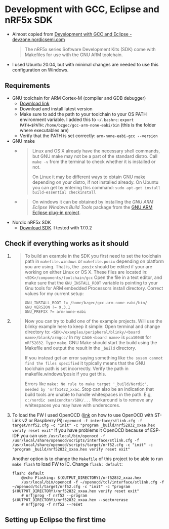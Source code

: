 # Development with GCC, Eclipse and nRF5x SDK
- Almost copied from [Development with GCC and Eclipse - devzone.nordicsemi.com](https://devzone.nordicsemi.com/nordic/nordic-blog/b/blog/posts/development-with-gcc-and-eclipse)
  > The nRF5x series Software Development Kits (SDK) come with Makefiles for use with the GNU ARM toolchain.
- I used Ubuntu 20.04, but with minimal changes are needed to use this configuration on Windows.
## Requirements
- GNU toolchain for ARM Cortex-M (compiler and GDB debugger)
  - [Download link](https://developer.arm.com/tools-and-software/open-source-software/developer-tools/gnu-toolchain/gnu-rm/downloads)
  - Download and install latest version
  - Make sure to add the path to your toolchain to your OS PATH environment variable.
    I added this to `~/.bashrc`: `export PATH=$PATH:/home/bzgec/gcc-arm-none-eabi/bin` (this is
    the folder where executables are)
  - Verify that the PATH is set correctly: `arm-none-eabi-gcc --version`
- GNU make
  - > Linux and OS X already have the necessary shell commands, but GNU make may not be a part of
    > the standard distro. Call `make -v` from the terminal to check whether it is installed or not.
    >
    > On Linux it may be different ways to obtain GNU make depending on your distro, if not
    > installed already. On Ubuntu you can get by entering this command:
    > `sudo apt-get install build-essential checkinstall`
  - > On windows it can be obtained by installing the *GNU ARM Eclipse Windows Build Tools*
    > package from the [GNU ARM Eclipse plug-in project](https://xpack.github.io/windows-build-tools/).
- Nordic nRF5x SDK
  - [Download SDK](https://www.nordicsemi.com/Software-and-Tools/Software/nRF5-SDK/Download).
    I tested with 17.0.2
## Check if everything works as it should
1. > To build an example in the SDK you first need to set the toolchain path in `makefile.windows`
   > or `makefile.posix` depending on platform you are using. That is, the `.posix` should be
   > edited if your are working on either Linux or OS X. These files are located in:
   > `<SDK>/components/toolchain/gcc`
   > Open the file in a text editor, and make sure that the `GNU_INSTALL_ROOT` variable is
   > pointing to your Gnu tools for ARM embedded Processors install directory.
   > Correct values for my current setup:
   > ```
   > GNU_INSTALL_ROOT ?= /home/bzgec/gcc-arm-none-eabi/bin/
   > GNU_VERSION ?= 9.3.1
   > GNU_PREFIX ?= arm-none-eabi
   > ```
2. > Now you can try to build one of the example projects. Will use the blinky example here to keep it simple:
   > Open terminal and change directory to: `<SDK>/examples/peripheral/blinky/<board name>/blank/armgcc/`
   In my case `<board name>` is `pca10040` for `nRF52832`.
   > Type `make`. GNU Make should start the build using the Makefile and output the result in
   > the `_build` directory.
   >
   > If you instead get an error saying something like `the sysem cannot find the files specified`
   > it typically means that the GNU toolchain path is set incorrectly.
   > Verify the path in makefile.windows/posix if you get this.
   >
   > Errors like `make: No rule to make target '_build/Nordic', needed by 'nrf51422_xxac`.
   > Stop can also be an indication that build tools are unable to handle whitespaces
   > in the path. E.g, `c:/nordic semicondtor/SDK/...` Workaround is to remove any whitespaces
   > you may have with underscores.
3. To load the FW I used OpenOCD ([link](./openOCD.md) on how to use OpenOCD with
   ST-Link v2 or Raspberry Pi): `openocd -f interface/stlink.cfg -f target/nrf52.cfg -c "init" -c "program _build/nrf52832_xxaa.hex verify reset exit"`
   If you have problems it OpenOCD because of ESP-IDF you can use: `/usr/local/bin/openocd -f /usr/local/share/openocd/scripts/interface/stlink.cfg -f /usr/local/share/openocd/scripts/target/nrf52.cfg -c "init" -c "program _build/nrf52832_xxaa.hex verify reset exit"`

   Another option is to change the `Makefile` of this project to be able to run `make flash` to
   load FW to IC. Change `flash: default`:
   ```
   flash: default
       @echo Flashing: $(OUTPUT_DIRECTORY)/nrf52832_xxaa.hex
       /usr/local/bin/openocd -f ~/openocd/tcl/interface/stlink.cfg -f ~/openocd/tcl/target/nrf52.cfg -c "init" -c "program $(OUTPUT_DIRECTORY)/nrf52832_xxaa.hex verify reset exit"
	   # nrfjprog -f nrf52 --program $(OUTPUT_DIRECTORY)/nrf52832_xxaa.hex --sectorerase
	   # nrfjprog -f nrf52 --reset
   ```
## Setting up Eclipse the first time
